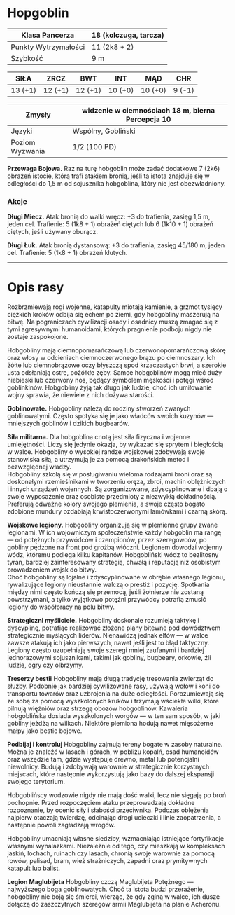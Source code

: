 # Hopgoblin

Klasa Pancerza | 18 (kolczuga, tarcza)  
---|---
Punkty Wytrzymałości | 11 (2k8 + 2)  
Szybkość | 9 m  


SIŁA | ZRCZ | BWT | INT | MĄD | CHR  
---|---|---|---|---|---
13 (+1) | 12 (+1) | 12 (+1) | 10 (+0) | 10 (+0) | 9 (-1)  


Zmysły | widzenie w ciemnościach 18 m, bierna Percepcja 10  
--- | ---
Języki | Wspólny, Gobliński  
Poziom Wyzwania | 1/2 (100 PD)  

**Przewaga Bojowa.** Raz na turę hobgoblin może zadać dodatkowe 7 (2k6) obrażeń istocie, którą trafi atakiem bronią, jeśli ta istota znajduje się w odległości do 1,5 m od sojusznika hobgoblina, który nie jest obezwładniony.  

### Akcje

**Długi Miecz.** Atak bronią do walki wręcz: +3 do trafienia, zasięg 1,5 m, jeden cel. Trafienie: 5 (1k8 + 1) obrażeń ciętych lub 6 (1k10 + 1) obrażeń ciętych, jeśli używany oburącz.  

**Długi Łuk.** Atak bronią dystansową: +3 do trafienia, zasięg 45/180 m, jeden cel. Trafienie: 5 (1k8 + 1) obrażeń kłutych.  

----



# Opis rasy

Rozbrzmiewają rogi wojenne, katapulty miotają kamienie, a grzmot tysięcy ciężkich kroków odbija się echem po ziemi, gdy hobgobliny maszerują na bitwę. Na pograniczach cywilizacji osady i osadnicy muszą zmagać się z tymi agresywnymi humanoidami, których pragnienie podboju nigdy nie zostaje zaspokojone.  

Hobgobliny mają ciemnopomarańczową lub czerwonopomarańczową skórę oraz włosy w odcieniach ciemnoczerwonego brązu po ciemnoszary. Ich żółte lub ciemnobrązowe oczy błyszczą spod krzaczastych brwi, a szerokie usta odsłaniają ostre, pożółkłe zęby. Samce hobgoblinów mogą mieć duży niebieski lub czerwony nos, będący symbolem męskości i potęgi wśród goblinkinów. Hobgobliny żyją tak długo jak ludzie, choć ich umiłowanie wojny sprawia, że niewiele z nich dożywa starości.  

**Goblinowate.** Hobgobliny należą do rodziny stworzeń zwanych goblinowatymi. Często spotyka się je jako władców swoich kuzynów — mniejszych goblinów i dzikich bugbearów.  

**Siła militarna.** Dla hobgoblina cnotą jest siła fizyczna i wojenne umiejętności. Liczy się jedynie okazja, by wykazać się sprytem i biegłością w walce. Hobgobliny o wysokiej randze wojskowej zdobywają swoje stanowiska siłą, a utrzymują je za pomocą drakońskich metod i bezwzględnej władzy.  
Hobgobliny szkolą się w posługiwaniu wieloma rodzajami broni oraz są doskonałymi rzemieślnikami w tworzeniu oręża, zbroi, machin oblężniczych i innych urządzeń wojennych. Są zorganizowane, zdyscyplinowane i dbają o swoje wyposażenie oraz osobiste przedmioty z niezwykłą dokładnością. Preferują odważne kolory swojego plemienia, a swoje często bogato zdobione mundury ozdabiają krwistoczerwonymi lamówkami i czarną skórą.  

**Wojskowe legiony.** Hobgobliny organizują się w plemienne grupy zwane legionami. W ich wojowniczym społeczeństwie każdy hobgoblin ma rangę — od potężnych przywódców i czempionów, przez szeregowców, po gobliny pędzone na front pod groźbą włóczni. Legionem dowodzi wojenny wódz, któremu podlega kilku kapitanów. Hobgobliński wódz to bezlitosny tyran, bardziej zainteresowany strategią, chwałą i reputacją niż osobistym prowadzeniem wojsk do bitwy.  
Choć hobgobliny są lojalne i zdyscyplinowane w obrębie własnego legionu, rywalizujące legiony nieustannie walczą o prestiż i pozycję. Spotkania między nimi często kończą się przemocą, jeśli żołnierze nie zostaną powstrzymani, a tylko wyjątkowo potężni przywódcy potrafią zmusić legiony do współpracy na polu bitwy.  

**Strategiczni myśliciele.** Hobgobliny doskonale rozumieją taktykę i dyscyplinę, potrafiąc realizować złożone plany bitewne pod dowództwem strategicznie myślących liderów. Nienawidzą jednak elfów — w walce zawsze atakują ich jako pierwszych, nawet jeśli jest to błąd taktyczny.  
Legiony często uzupełniają swoje szeregi mniej zaufanymi i bardziej jednorazowymi sojusznikami, takimi jak gobliny, bugbeary, orkowie, źli ludzie, ogry czy olbrzymy.  

**Treserzy bestii** Hobgobliny mają długą tradycję tresowania zwierząt do służby. Podobnie jak bardziej cywilizowane rasy, używają wołów i koni do transportu towarów oraz uzbrojenia na duże odległości. Porozumiewają się ze sobą za pomocą wyszkolonych kruków i trzymają wściekłe wilki, które pilnują więźniów oraz strzegą obozów hobgoblinów. Kawaleria hobgoblińska dosiada wyszkolonych worgów — w ten sam sposób, w jaki gobliny jeżdżą na wilkach. Niektóre plemiona hodują nawet mięsożerne małpy jako bestie bojowe.  

**Podbijaj i kontroluj** Hobgobliny zajmują tereny bogate w zasoby naturalne. Można je znaleźć w lasach i górach, w pobliżu kopalń, osad humanoidów oraz wszędzie tam, gdzie występuje drewno, metal lub potencjalni niewolnicy. Budują i zdobywają warownie w strategicznie korzystnych miejscach, które następnie wykorzystują jako bazy do dalszej ekspansji swojego terytorium.  

Hobgoblińscy wodzowie nigdy nie mają dość walki, lecz nie sięgają po broń pochopnie. Przed rozpoczęciem ataku przeprowadzają dokładne rozpoznanie, by ocenić siły i słabości przeciwnika. Podczas oblężenia najpierw otaczają twierdzę, odcinając drogi ucieczki i linie zaopatrzenia, a następnie powoli zagładzają wrogów.  

Hobgobliny umacniają własne siedziby, wzmacniając istniejące fortyfikacje własnymi wynalazkami. Niezależnie od tego, czy mieszkają w kompleksach jaskiń, lochach, ruinach czy lasach, chronią swoje warownie za pomocą rowów, palisad, bram, wież strażniczych, zapadni oraz prymitywnych katapult lub balist.  

**Legion Maglubijeta** Hobgobliny czczą Maglubijeta Potężnego — najwyższego boga goblinowatych. Choć ta istota budzi przerażenie, hobgobliny nie boją się śmierci, wierząc, że gdy zginą w walce, ich dusze dołączą do zaszczytnych szeregów armii Maglubijeta na planie Acheronu.  

<!--stackedit_data:
eyJoaXN0b3J5IjpbMTAxNTQ3NzIzOV19
-->